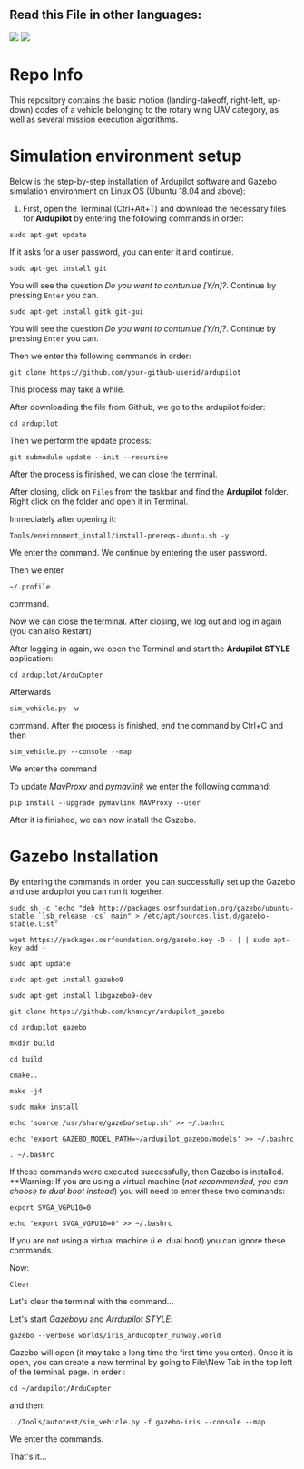 ## Read this File in other languages:
<a href="README.md"><img src="https://img.shields.io/badge/-ENGLISH-red?style=for-the-badge"></a>
<a href="README.tr.md"><img src="https://img.shields.io/badge/-T%C3%9CRK%C3%87E-red?style=for-the-badge"></a>

# Repo Info
This repository contains the basic motion (landing-takeoff, right-left, up-down) codes of a vehicle belonging to the rotary wing UAV category, as well as several mission execution algorithms. 

# Simulation environment setup
Below is the step-by-step installation of Ardupilot software and Gazebo simulation environment on Linux OS (Ubuntu 18.04 and above):

1. First, open the Terminal (Ctrl+Alt+T) and download the necessary files for **Ardupilot** by entering the following commands in order:
 ```
 sudo apt-get update
 ``` 
If it asks for a user password, you can enter it and continue.

```
sudo apt-get install git
```

You will see the question *Do you want to contuniue [Y/n]?*. Continue by pressing `Enter`
you can.

```
sudo apt-get install gitk git-gui
```
You will see the question *Do you want to contuniue [Y/n]?*. Continue by pressing `Enter`
you can.

Then we enter the following commands in order:

```
git clone https://github.com/your-github-userid/ardupilot
```

This process may take a while.

After downloading the file from Github, we go to the ardupilot folder:

```
cd ardupilot
```

Then we perform the update process:

```
git submodule update --init --recursive
```

After the process is finished, we can close the terminal.

After closing, click on `Files` from the taskbar and find the **Ardupilot** folder. Right click on the folder and open it in Terminal.

Immediately after opening it:

```
Tools/environment_install/install-prereqs-ubuntu.sh -y
```

We enter the command. We continue by entering the user password.

Then we enter

```
~/.profile
```

command.

Now we can close the terminal. After closing, we log out and log in again (you can also Restart)

After logging in again, we open the Terminal and start the **Ardupilot STYLE** application:

```
cd ardupilot/ArduCopter
```

Afterwards

```
sim_vehicle.py -w
```

command. After the process is finished, end the command by Ctrl+C and then

```
sim_vehicle.py --console --map
```

We enter the command

To update *MavProxy* and *pymavlink* we enter the following command:

```
pip install --upgrade pymavlink MAVProxy --user
```

After it is finished, we can now install the Gazebo.


# Gazebo Installation

By entering the commands in order, you can successfully set up the Gazebo and use ardupilot
you can run it together.

```
sudo sh -c 'echo "deb http://packages.osrfoundation.org/gazebo/ubuntu-stable `lsb_release -cs` main" > /etc/apt/sources.list.d/gazebo-stable.list'
```

```
wget https://packages.osrfoundation.org/gazebo.key -O - | | sudo apt-key add -
```

```
sudo apt update
```

```
sudo apt-get install gazebo9
```

```
sudo apt-get install libgazebo9-dev
```

```
git clone https://github.com/khancyr/ardupilot_gazebo
```

```
cd ardupilot_gazebo
```

```
mkdir build
```

```
cd build
```

```
cmake..
```

```
make -j4
```

```
sudo make install
```

```
echo 'source /usr/share/gazebo/setup.sh' >> ~/.bashrc
```

```
echo 'export GAZEBO_MODEL_PATH=~/ardupilot_gazebo/models' >> ~/.bashrc
```

```
. ~/.bashrc
```

If these commands were executed successfully, then Gazebo is installed. **Warning: If you are using a virtual machine (*not recommended, you can choose to dual boot instead*) you will need to enter these two commands:

```
export SVGA_VGPU10=0
```
```
echo "export SVGA_VGPU10=0" >> ~/.bashrc
```

If you are not using a virtual machine (i.e. dual boot) you can ignore these commands.

Now:

```
Clear
```

Let's clear the terminal with the command...

Let's start *Gazeboyu* and *Arrdupilot STYLE*:

```
gazebo --verbose worlds/iris_arducopter_runway.world
```

Gazebo will open (it may take a long time the first time you enter). Once it is open, you can create a new terminal by going to File\New Tab in the top left of the terminal.
page. In order :

```
cd ~/ardupilot/ArduCopter
```

and then:

```
../Tools/autotest/sim_vehicle.py -f gazebo-iris --console --map
```

We enter the commands.

That's it...
